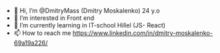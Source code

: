 - 👋 Hi, I’m @DmitryMass (Dmitry Moskalenko) 24 y.o
- 👀 I’m interested in Front end 
- 🌱 I’m currently learning in IT-school Hillel (JS- React)
- 📫 How to reach me https://www.linkedin.com/in/dmitry-moskalenko-69a19a226/

